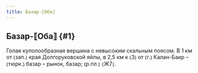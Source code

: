 ```yaml
---
title: Базар-⟦Оба⟧
---
```

## Базар-⟦Оба⟧ {#1}

Голая куполообразная вершина с невысоким скальным поясом. В 1 км от ⦅зап.⦆ края Долгоруковской яйлы, в 2,5 км к ⦅З⦆ от ⦅г.⦆ Калан-Баир – ⦅тюрк.⦆ базар – рынок, базар; ⦅р.пл.⦆ ⦃Ж7⦄.
